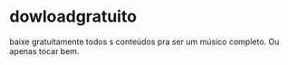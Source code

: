 # dowloadgratuito
baixe gratuitamente todos s conteúdos pra ser um músico completo. Ou apenas tocar bem.
